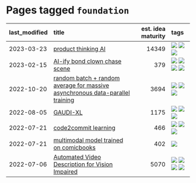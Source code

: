 # Pages tagged `foundation`

|last_modified|title|est. idea maturity|tags
|:---|:---|---:|:---|
|2023-03-23|[product thinking AI](../product_thinking_ai.md)|14349|[![](https://img.shields.io/badge/tag-experimental-869bd0)](../tags/experimental.md) [![](https://img.shields.io/badge/tag-foundation-7fe3bd)](../tags/foundation.md) [![](https://img.shields.io/badge/tag-tooling-c4fb38)](../tags/tooling.md)|
|2023-02-15|[AI-ify bond clown chase scene](../bond_clown_chase_scene.md)|379|[![](https://img.shields.io/badge/tag-animation-dad82b)](../tags/animation.md) [![](https://img.shields.io/badge/tag-experimental-869bd0)](../tags/experimental.md) [![](https://img.shields.io/badge/tag-foundation-7fe3bd)](../tags/foundation.md) [![](https://img.shields.io/badge/tag-wip-53417a)](../tags/wip.md)|
|2022-10-20|[random batch + random average for massive asynchronous data-parallel training](../async-evolutionary-ddp.md)|3694|[![](https://img.shields.io/badge/tag-experimental-869bd0)](../tags/experimental.md) [![](https://img.shields.io/badge/tag-foundation-7fe3bd)](../tags/foundation.md) [![](https://img.shields.io/badge/tag-tooling-c4fb38)](../tags/tooling.md)|
|2022-08-05|[GAUDI-XL](../gaudi-xl.md)|1175|[![](https://img.shields.io/badge/tag-animation-dad82b)](../tags/animation.md) [![](https://img.shields.io/badge/tag-experimental-869bd0)](../tags/experimental.md) [![](https://img.shields.io/badge/tag-foundation-7fe3bd)](../tags/foundation.md)|
|2022-07-21|[code2commit learning](../code2commit-learning.md)|466|[![](https://img.shields.io/badge/tag-carp-869cae)](../tags/carp.md) [![](https://img.shields.io/badge/tag-experimental-869bd0)](../tags/experimental.md) [![](https://img.shields.io/badge/tag-foundation-7fe3bd)](../tags/foundation.md)|
|2022-07-21|[multimodal model trained on comicbooks](../multimodal-model-trained-on-comicbooks.md)|402|[![](https://img.shields.io/badge/tag-foundation-7fe3bd)](../tags/foundation.md)|
|2022-07-06|[Automated Video Description for Vision Impaired](../automated-video-description.md)|5070|[![](https://img.shields.io/badge/tag-accessibility-b4243e)](../tags/accessibility.md) [![](https://img.shields.io/badge/tag-dataset-4db4d2)](../tags/dataset.md) [![](https://img.shields.io/badge/tag-foundation-7fe3bd)](../tags/foundation.md) [![](https://img.shields.io/badge/tag-publicgood-ea1833)](../tags/publicgood.md)|